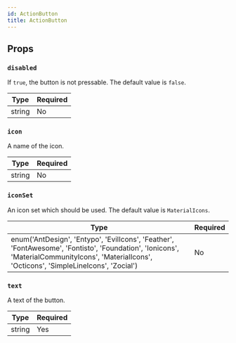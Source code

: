 ```yaml
---
id: ActionButton
title: ActionButton
---
```


## Props

### `disabled`

If `true`, the button is not pressable. The default value is `false`.

| Type   | Required |
| -------| -------- |
| string | No       |

### `icon`

A name of the icon.

| Type   | Required |
| -------| -------- |
| string | No       |

### `iconSet`

An icon set which should be used. The default value is `MaterialIcons`.

| Type                       | Required |
| ---------------------------| -------- |
| enum('AntDesign', 'Entypo', 'EvilIcons', 'Feather', 'FontAwesome', 'Fontisto', 'Foundation', 'Ionicons', 'MaterialCommunityIcons', 'MaterialIcons', 'Octicons', 'SimpleLineIcons', 'Zocial') | No       |

### `text`

A text of the button.

| Type   | Required |
| -------| -------- |
| string | Yes      |
